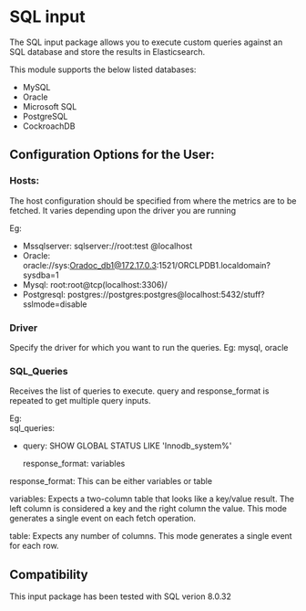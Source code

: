 # SQL input

The SQL input package allows you to execute custom queries against an SQL database and store the results in Elasticsearch.

This module supports the below listed databases:

- MySQL
- Oracle
- Microsoft SQL
- PostgreSQL
- CockroachDB

## Configuration Options for the User:


### Hosts: 
The host configuration should be specified from where the metrics are to be fetched. It varies depending upon the driver you are running

Eg: 
- Mssqlserver: sqlserver://root:test @localhost
- Oracle: oracle://sys:Oradoc_db1@172.17.0.3:1521/ORCLPDB1.localdomain?sysdba=1
- Mysql: root:root@tcp(localhost:3306)/
- Postgresql: postgres://postgres:postgres@localhost:5432/stuff?sslmode=disable


### Driver
Specify the driver for which you want to run the queries. Eg: mysql, oracle


### SQL_Queries
Receives the list of queries to execute. query and response_format is repeated to get multiple query inputs.

Eg:   
sql_queries: 
  - query: SHOW GLOBAL STATUS LIKE 'Innodb_system%'
    
    response_format: variables

response_format: This can be either variables or table

variables:
Expects a two-column table that looks like a key/value result. The left column is considered a key and the right column the value. This mode generates a single event on each fetch operation.

table:
Expects any number of columns. This mode generates a single event for each row.


## Compatibility

This input package has been tested with SQL verion 8.0.32
